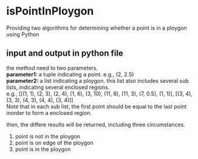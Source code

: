 # isPointInPloygon
Providing two algorithms for determining whether a point is in a ploygon using Python

## input and output in python file

the method need to two parameters.<br>
**parameter1:** a tuple indicating a point. e.g., (2, 2.5)<br>
**parameter2:** a list indicating a ploygon. this list also includes several sub lists, indicating several enclosed regions. <br>
  e.g., [[(1, 1), (2, 3), (2, 4), (1, 6), (3, 10), (11, 8), (11, 3), (7, 0.5), (1, 1)], [(3, 4), (3, 3), (4, 3), (4, 4), (3, 4)]]<br>
Note that in each sub list, the first point should be equal to the last point inorder to form a enclosed region.<br>

then, the differe results will be returned, including three circumstances.

1. point is not in the ploygon
2. point is on edge of the ploygon
3. point is in the ploygon



